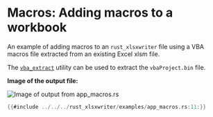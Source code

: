 # Macros: Adding macros to a workbook

An example of adding macros to an `rust_xlsxwriter` file using a VBA macros
file extracted from an existing Excel xlsm file.

The [`vba_extract`](https://crates.io/crates/vba_extract) utility can be used to
extract the `vbaProject.bin` file.

**Image of the output file:**

![Image of output from app_macros.rs](../../images/app_macros.png)

```rust
{{#include ../../../rust_xlsxwriter/examples/app_macros.rs:11:}}
```

